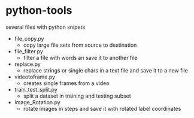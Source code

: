 # python-tools
several files with python snipets


- file_copy.py
  - copy large file sets from source to destination
- file_filter.py
  - filter a file with words an save it to another file
- replace.py
  - replace strings or single chars in a text file and save it to a new file
- videotoframe.py
  - creates single frames from a video
- train_test_split.py
  - split a dataset in training and testing subset
- Image_Rotation.py
  - rotate images in steps and save it with rotated label coordinates
